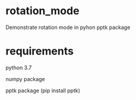 # rotation_mode
Demonstrate rotation mode in pyhon pptk package

# requirements
python 3.7

numpy package

pptk package (pip install pptk)

